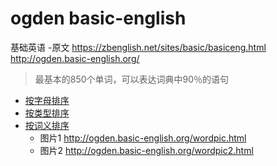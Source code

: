 # ogden basic-english
 基础英语
-原文 https://zbenglish.net/sites/basic/basiceng.html
http://ogden.basic-english.org/

>最基本的850个单词，可以表达词典中90％的语句

- [按字母排序](./单词表-字母排序.md)
- [按类型排序](./单词表-单词类型排序.md)
- [按词义排序](./单词表-词义类别排序.md)
  - 图片1 http://ogden.basic-english.org/wordpic.html
  - 图片2 http://ogden.basic-english.org/wordpic2.html

